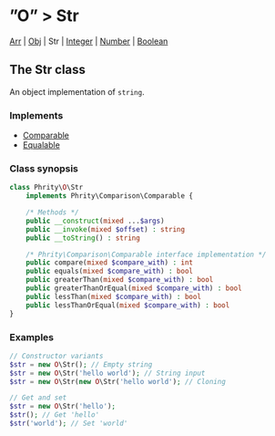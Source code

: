 # ”O” > Str

[Arr](class.arr.md) | [Obj](class.obj.md) | Str | [Integer](class.integer.md) | [Number](class.number.md) | [Boolean](class.boolean.md)

## The Str class

An object implementation of `string`.

### Implements

* [Comparable](https://github.com/sirn-se/phrity-comparison)
* [Equalable](https://github.com/sirn-se/phrity-comparison)


###  Class synopsis

```php
class Phrity\O\Str
    implements Phrity\Comparison\Comparable {

    /* Methods */
    public __construct(mixed ...$args)
    public __invoke(mixed $offset) : string
    public __toString() : string

    /* Phrity\Comparison\Comparable interface implementation */
    public compare(mixed $compare_with) : int
    public equals(mixed $compare_with) : bool
    public greaterThan(mixed $compare_with) : bool
    public greaterThanOrEqual(mixed $compare_with) : bool
    public lessThan(mixed $compare_with) : bool
    public lessThanOrEqual(mixed $compare_with) : bool
}
```

###  Examples

```php
// Constructor variants
$str = new O\Str(); // Empty string
$str = new O\Str('hello world'); // String input
$str = new O\Str(new O\Str('hello world'); // Cloning

// Get and set
$str = new O\Str('hello');
$str(); // Get 'hello'
$str('world'); // Set 'world'
```